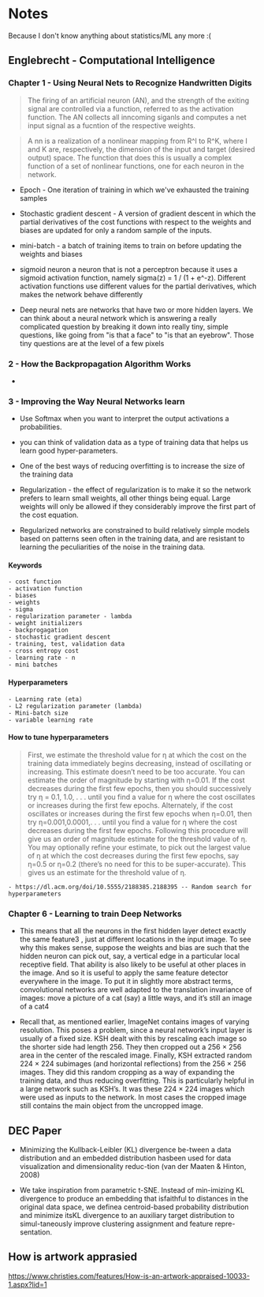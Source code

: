 # Notes

Because I don't know anything about statistics/ML any more :(

## Englebrecht - Computational Intelligence

### Chapter 1 - Using Neural Nets to Recognize Handwritten Digits

>   The firing of an artificial neuron (AN), and the strength of the exiting signal
    are controlled via a function, referred to as the activation function. The
    AN collects all inncoming siganls and computes a net input signal as a
    fucntion of the respective weights.

>   A nn is a realization of a nonlinear mapping from R^I to R^K, where I and K
    are, respectively, the dimension of the input and target (desired output)
    space. The function that does this is usually a complex function of a set
    of nonlinear functions, one for each neuron in the network.

*   Epoch - One iteration of training in which we've exhausted the training
    samples

*   Stochastic gradient descent - A version of gradient descent in which the
    partial derivatives of the cost functions with respect to the weights and
    biases are updated for only a random sample of the inputs.

*   mini-batch - a batch of training items to train on before updating the
    weights and biases

*   sigmoid neuron a neuron that is not a perceptron because it uses a sigmoid
    activation function, namely sigma(z) = 1 / (1 + e^-z). Different activation
    functions use different values for the partial derivatives, which makes the
    network behave differently

*   Deep neural nets are networks that have two or more hidden layers. We can
    think about a neural network which is answering a really complicated
    question by breaking it down into really tiny, simple questions, like going
    from "is that a face" to "is that an eyebrow". Those tiny questions are at
    the level of a few pixels

### 2 - How the Backpropagation Algorithm Works

*   

### 3 - Improving the Way Neural Networks learn

*   Use Softmax when you want to interpret the output activations a probabilities.

*   you can think of validation data as a type of training data that helps us
    learn good hyper-parameters.

*   One of the best ways of reducing overfitting is to increase the size of the
    training data

*   Regularization - the effect of regularization is to make it so the network
    prefers to learn small weights, all other things being equal. Large weights
    will only be allowed if they considerably improve the first part of the cost
    equation.

*   Regularized networks are constrained to build relatively simple models based
    on patterns seen often in the training data, and are resistant to learning
    the peculiarities of the noise in the training data.

#### Keywords
    - cost function
    - activation function
    - biases
    - weights
    - sigma
    - regularization parameter - lambda
    - weight initializers
    - backprogagation
    - stochastic gradient descent
    - training, test, validation data
    - cross entropy cost
    - learning rate - n
    - mini batches

#### Hyperparameters
    - Learning rate (eta)
    - L2 regularization parameter (lambda)
    - Mini-batch size
    - variable learning rate

#### How to tune hyperparameters

> First, we estimate the threshold value for η at which the cost on the
training data immediately begins decreasing, instead of
oscillating or increasing. This estimate doesn’t need to be too accurate. You can estimate
the order of magnitude by starting with η=0.01. If the cost decreases during the first few
epochs, then you should successively try η = 0.1, 1.0, . . . until you find a value for η where
the cost oscillates or increases during the first few epochs. Alternately, if the cost oscillates
or increases during the first few epochs when η=0.01, then try η=0.001,0.0001,. . . until
you find a value for η where the cost decreases during the first few epochs. Following this
procedure will give us an order of magnitude estimate for the threshold value of η. You
may optionally refine your estimate, to pick out the largest value of η at which the cost
decreases during the first few epochs, say η=0.5 or η=0.2 (there’s no need for this to be
super-accurate). This gives us an estimate for the threshold value of η.

    - https://dl.acm.org/doi/10.5555/2188385.2188395 -- Random search for hyperparameters

### Chapter 6 - Learning to train Deep Networks

*   This means that all the neurons in the first hidden layer detect exactly the same feature3
,
just at different locations in the input image. To see why this makes sense, suppose the
weights and bias are such that the hidden neuron can pick out, say, a vertical edge in a
particular local receptive field. That ability is also likely to be useful at other places in the
image. And so it is useful to apply the same feature detector everywhere in the image. To put
it in slightly more abstract terms, convolutional networks are well adapted to the translation
invariance of images: move a picture of a cat (say) a little ways, and it’s still an image of a
cat4

* Recall that, as mentioned earlier, ImageNet contains images of varying resolution.
This poses a problem, since a neural network’s input layer is usually of a fixed size. KSH dealt
with this by rescaling each image so the shorter side had length 256. They then cropped
out a 256 × 256 area in the center of the rescaled image. Finally, KSH extracted random
224 × 224 subimages (and horizontal reflections) from the 256 × 256 images. They did this
random cropping as a way of expanding the training data, and thus reducing overfitting.
This is particularly helpful in a large network such as KSH’s. It was these 224 × 224 images
which were used as inputs to the network. In most cases the cropped image still contains the
main object from the uncropped image.

## DEC Paper

* Minimizing  the  Kullback-Leibler  (KL)  divergence  be-tween a data distribution and an embedded distribution hasbeen used for data visualization and dimensionality reduc-tion (van der Maaten & Hinton, 2008)

* We take inspiration from parametric t-SNE. Instead of min-imizing  KL  divergence  to  produce  an  embedding  that  isfaithful to distances in the original data space,  we definea centroid-based probability distribution and minimize itsKL divergence to an auxiliary target distribution to simul-taneously improve clustering assignment and feature repre-sentation.

## How is artwork apprasied

https://www.christies.com/features/How-is-an-artwork-appraised-10033-1.aspx?lid=1
